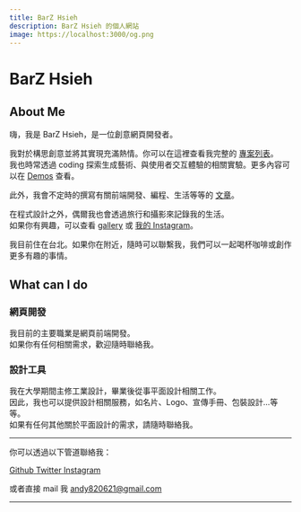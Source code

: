 ```yaml
---
title: BarZ Hsieh
description: BarZ Hsieh 的個人網站
image: https://localhost:3000/og.png
---
```


# BarZ Hsieh

## About Me

嗨，我是 BarZ Hsieh，是一位創意網頁開發者。

我對於構思創意並將其實現充滿熱情。你可以在這裡查看我完整的 [專案列表](/projects)。<br>
我也時常透過 coding 探索生成藝術、與使用者交互體驗的相關實驗。更多內容可以在 [Demos](/demos) 查看。

此外，我會不定時的撰寫有關前端開發、編程、生活等等的 [文章](/posts)。<br>

在程式設計之外，偶爾我也會透過旅行和攝影來記錄我的生活。<br>
如果你有興趣，可以查看 [gallery](/gallery) 或 [我的 Instagram](https://www.instagram.com/andy820621)。<br>

我目前住在台北。如果你在附近，隨時可以聯繫我，我們可以一起喝杯咖啡或創作更多有趣的事情。

## What can I do

### 網頁開發

我目前的主要職業是網頁前端開發。<br>
如果你有任何相關需求，歡迎隨時聯絡我。

<p flex="~ gap-3 wrap" class="mt--2!">
  <Icon name="vscode-icons:file-type-html" size="24"></Icon>
  <Icon name="vscode-icons:file-type-css" size="24"></Icon>
  <Icon name="skill-icons:javascript" size="24"></Icon>
  <Icon name="logos:typescript-icon" size="24"></Icon>
  <Icon name="logos:sass" size="24"></Icon>
  <Icon name="logos:tailwindcss-icon" size="24"></Icon>
  <Icon name="vscode-icons:file-type-unocss" size="24"></Icon>
  <Icon name="logos:bootstrap" size="24"></Icon>
  <Icon name="vscode-icons:file-type-quasar" size="24"></Icon>
  <Icon name="devicon:jquery" size="24"></Icon>
  <Icon name="logos:vue" size="24"></Icon>
  <Icon name="logos:nuxt-icon" size="24"></Icon>
  <Icon name="logos:pinia" size="24"></Icon>
  <Icon name="logos:git-icon" size="24"></Icon>
  <Icon name="mdi:github" size="24"></Icon>
  <Icon name="logos:nodejs-icon" size="24"></Icon>
  <Icon name="logos:php" size="24"></Icon>
  <Icon name="logos:laravel" size="24"></Icon>
  <Icon name="logos:mongodb-icon" size="24"></Icon>
  <Icon name="logos:supabase-icon" size="24"></Icon>
  <Icon name="logos:vitejs" size="24"></Icon>
  <Icon name="logos:webpack" size="24"></Icon>
  <Icon name="logos:mysql" size="24"></Icon>
  <Icon name="logos:xampp" size="24"></Icon>
  <Icon name="logos:firebase" size="24"></Icon>
  <Icon name="tabler:brand-threejs" size="24"></Icon>
  <Icon name="simple-icons:aframe" size="24"></Icon>
</p>

### 設計工具

我在大學期間主修工業設計，畢業後從事平面設計相關工作。<br>
因此，我也可以提供設計相關服務，如名片、Logo、宣傳手冊、包裝設計...等等。<br>
如果有任何其他關於平面設計的需求，請隨時聯絡我。

<p flex="~ gap-3 wrap" class="mt--2!">
  <Icon name="devicon:vscode" size="24"></Icon>
  <Icon name="skill-icons:photoshop" size="24"></Icon>
  <Icon name="skill-icons:illustrator" size="24"></Icon>
  <Icon name="skill-icons:xd" size="24"></Icon>
  <Icon name="skill-icons:premiere" size="24"></Icon>
  <Icon name="skill-icons:aftereffects" size="24"></Icon>
  <Icon name="logos:adobe-lightroom" size="24"></Icon>
  <Icon name="logos:figma" size="24"></Icon>
  <Icon name="skill-icons:autocad-light" size="24"></Icon>
  <Icon name="simple-icons:cinema4d" size="24"></Icon>
</p>

<div flex-auto></div>

---

你可以透過以下管道聯絡我：

<p flex="~ gap-3 wrap" class="mt--2!">
  <a href="https://github.com/andy820621" target="_blank" space-x-1 flex="~ items-center">
    <Icon op75 name="i-simple-icons-github"></Icon>
    <span>Github</span>
  </a>
  <a href="https://www.twitter.com/BarZ3064" target="_blank" space-x-1 flex="~ items-center">
    <Icon op75 name="i-ri-twitter-x-fill"></Icon>
    <span>Twitter</span>
  </a>
  <a href="https://www.instagram.com/andy820621" target="_blank" space-x-1 flex="~ items-center">
    <Icon op75 name="i-simple-icons-instagram"></Icon>
    <span>Instagram</span>
  </a>
</p>

或者直接 mail 我 <a href="mailto:andy820621@gmail.com">andy820621@gmail.com</a>

---
